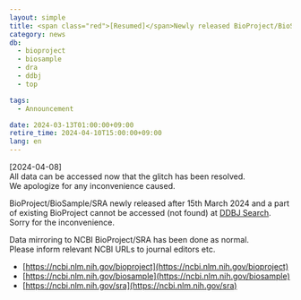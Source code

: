 ```yaml
---
layout: simple
title: <span class="red">[Resumed]</span>Newly released BioProject/BioSample/SRA and a part of BioProject cannot be accessed in DDBJ Search
category: news
db:
  - bioproject
  - biosample
  - dra
  - ddbj
  - top

tags:
  - Announcement

date: 2024-03-13T01:00:00+09:00
retire_time: 2024-04-10T15:00:00+09:00
lang: en
---
```


<span class="red">[2024-04-08]</span>    
All data can be accessed now that the glitch has been resolved.        
We apologize for any inconvenience caused.    
    

BioProject/BioSample/SRA newly released after 15th March 2024 and a part of existing BioProject cannot be accessed (not found) at [DDBJ Search](https://ddbj.nig.ac.jp/search). Sorry for the inconvenience.   

Data mirroring to NCBI BioProject/SRA has been done as normal.  
Please inform relevant NCBI URLs to journal editors etc.  

* [https://ncbi.nlm.nih.gov/bioproject](https://ncbi.nlm.nih.gov/bioproject)
* [https://ncbi.nlm.nih.gov/biosample](https://ncbi.nlm.nih.gov/biosample)
* [https://ncbi.nlm.nih.gov/sra](https://ncbi.nlm.nih.gov/sra)



